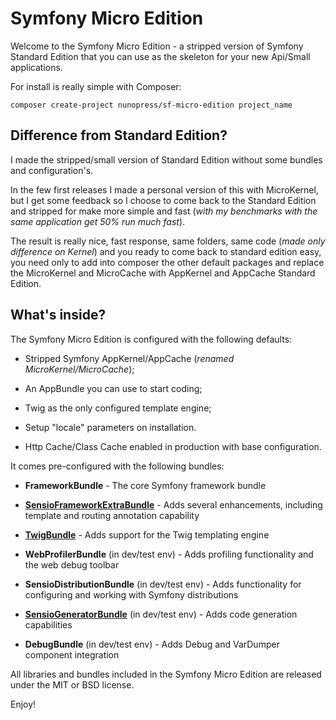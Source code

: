 Symfony Micro Edition
=====================

Welcome to the Symfony Micro Edition - a stripped version of Symfony Standard Edition that you can use as the 
skeleton for your new Api/Small applications.

For install is really simple with Composer:

`composer create-project nunopress/sf-micro-edition project_name`

Difference from Standard Edition?
---------------------------------

I made the stripped/small version of Standard Edition without some bundles and configuration's.

In the few first releases I made a personal version of this with MicroKernel, but I get some feedback so I choose
to come back to the Standard Edition and stripped for make more simple and fast (_with my benchmarks with the same
application get 50% run much fast_).

The result is really nice, fast response, same folders, same code (_made only difference on Kernel_) and you 
ready to come back to standard edition easy, you need only to add into composer the other default packages and 
replace the MicroKernel and MicroCache with AppKernel and AppCache Standard Edition.

What's inside?
--------------

The Symfony Micro Edition is configured with the following defaults:

  * Stripped Symfony AppKernel/AppCache (_renamed MicroKernel/MicroCache_);
  
  * An AppBundle you can use to start coding;

  * Twig as the only configured template engine;

  * Setup "locale" parameters on installation.
  
  * Http Cache/Class Cache enabled in production with base configuration.

It comes pre-configured with the following bundles:

  * **FrameworkBundle** - The core Symfony framework bundle

  * [**SensioFrameworkExtraBundle**][1] - Adds several enhancements, including
    template and routing annotation capability

  * [**TwigBundle**][2] - Adds support for the Twig templating engine

  * **WebProfilerBundle** (in dev/test env) - Adds profiling functionality and
    the web debug toolbar

  * **SensioDistributionBundle** (in dev/test env) - Adds functionality for
    configuring and working with Symfony distributions

  * [**SensioGeneratorBundle**][3] (in dev/test env) - Adds code generation
    capabilities

  * **DebugBundle** (in dev/test env) - Adds Debug and VarDumper component
    integration

All libraries and bundles included in the Symfony Micro Edition are released under the MIT or BSD license.

Enjoy!

[1]:  https://symfony.com/doc/current/bundles/SensioFrameworkExtraBundle/index.html
[2]:  https://symfony.com/doc/current/templating.html
[3]: https://symfony.com/doc/current/bundles/SensioGeneratorBundle/index.html